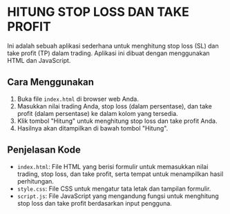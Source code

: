 # HITUNG STOP LOSS DAN TAKE PROFIT

Ini adalah sebuah aplikasi sederhana untuk menghitung stop loss (SL) dan take profit (TP) dalam trading. Aplikasi ini dibuat dengan menggunakan HTML dan JavaScript.

## Cara Menggunakan

1. Buka file `index.html` di browser web Anda.
2. Masukkan nilai trading Anda, stop loss (dalam persentase), dan take profit (dalam persentase) ke dalam kolom yang tersedia.
3. Klik tombol "Hitung" untuk menghitung stop loss dan take profit Anda.
4. Hasilnya akan ditampilkan di bawah tombol "Hitung".

## Penjelasan Kode

- `index.html`: File HTML yang berisi formulir untuk memasukkan nilai trading, stop loss, dan take profit, serta tempat untuk menampilkan hasil perhitungan.
- `style.css`: File CSS untuk mengatur tata letak dan tampilan formulir.
- `script.js`: File JavaScript yang mengandung fungsi untuk menghitung stop loss dan take profit berdasarkan input pengguna.
